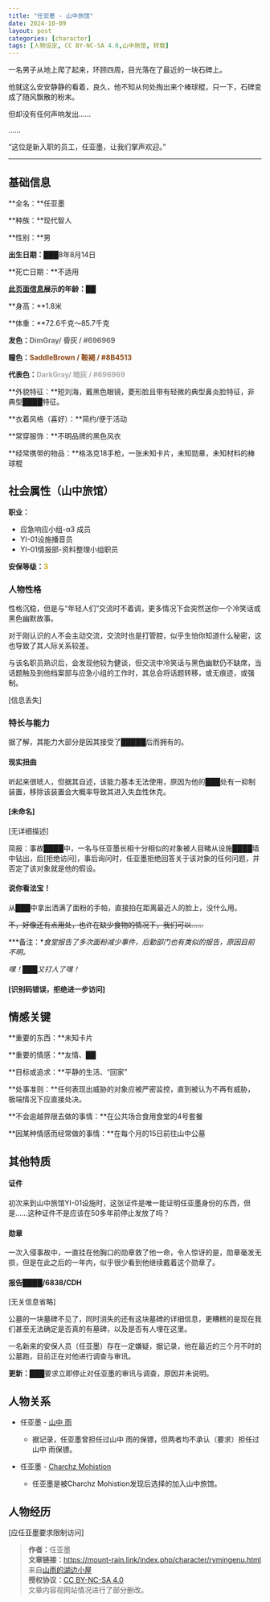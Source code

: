 ```yaml
---
title: "任亚墨 - 山中旅馆"
date: 2024-10-09
layout: post
categories: [character]
tags: [人物设定, CC BY-NC-SA 4.0,山中旅馆, 转载]
---
```


一名男子从地上爬了起来，环顾四周，目光落在了最近的一块石碑上。

他就这么安安静静的看着，良久，他不知从何处掏出来个棒球棍，只一下，石碑变成了随风飘散的粉末。

但却没有任何声响发出……

……

“这位是新入职的员工，任亚墨，让我们掌声欢迎。”

----------

## 基础信息

**全名：**任亚墨

**种族：**现代智人

**性别：**男

**出生日期：**███8年8月14日

**死亡日期：**不适用

**<u>此页面信息</u>展示的年龄：**██

**身高：**1.8米

**体重：**72.6千克～85.7千克

**发色：**<span style="color:#696969;font-weight:bold;">DimGray/ 昏灰 / #696969</span>

**瞳色：**<span style="color:#8B4513;font-weight:bold;">SaddleBrown / 鞍褐 / #8B4513</span>

**代表色：**<span style="color:#A9A9A9;font-weight:bold;">DarkGray/ 暗灰 / #696969</span>

**外貌特征：**短刘海，戴黑色眼镜，菱形脸且带有轻微的典型鼻炎脸特征，非典型████特征。

**衣着风格（喜好）：**简约/便于活动

**常穿服饰：**不明品牌的黑色风衣

**经常携带的物品：**格洛克18手枪，一张未知卡片，未知勋章，未知材料的棒球棍


## 社会属性（山中旅馆）

**职业：**
 - 应急响应小组-α3 成员
 - YI-01设施播音员
 - YI-01情报部-资料整理小组职员

**安保等级：**<span style="color:#cca800;font-weight:bold;">3</span>


### 人物性格

性格沉稳，但是与“年轻人们”交流时不着调，更多情况下会突然送你一个冷笑话或黑色幽默故事。

对于刚认识的人不会主动交流，交流时也是打管腔，似乎生怕你知道什么秘密，这也导致了其人际关系较差。

与该名职员熟识后，会发现他较为健谈，但交流中冷笑话与黑色幽默仍不缺席，当话题触及到他档案部与应急小组的工作时，其总会将话题转移，或无痕迹，或强制。

[信息丢失]


### 特长与能力

据了解，其能力大部分是因其接受了█████后而拥有的。

#### 现实扭曲
听起来很唬人，但据其自述，该能力基本无法使用，原因为他的███处有一抑制装置，移除该装置会大概率导致其进入失血性休克。

#### [未命名]

[无详细描述]

简报：事故████中，一名与任亚墨长相十分相似的对象被人目睹从设施████墙中钻出，后[拒绝访问]，事后询问时，任亚墨拒绝回答关于该对象的任何问题，并否定了该对象就是他的假设。

#### 说你看法宝！

从███中拿出洒满了面粉的手帕，直接拍在距离最近人的脸上，没什么用。

~~不，好像还有点用处，也许在缺少食物的情况下，我们可以……~~

***备注：**食堂报告了多次面粉减少事件，后勤部门也有类似的报告，原因目前不明。*

*嘿！███又打人了嘿！*

#### [识别码错误，拒绝进一步访问]


## 情感关键

**重要的东西：**未知卡片

**重要的情感：**友情、██

**目标或追求：**平静的生活、“回家”

**处事准则：**任何表现出威胁的对象应被严密监控，直到被认为不再有威胁，极端情况下应直接处决。

**不会逾越界限去做的事情：**在公共场合食用食堂的4号套餐

**因某种情感而经常做的事情：**在每个月的15日前往山中公墓


## 其他特质

#### 证件

初次来到山中旅馆YI-01设施时，这张证件是唯一能证明任亚墨身份的东西，但是……这种证件不是应该在50多年前停止发放了吗？

#### 勋章

一次入侵事故中，一直挂在他胸口的勋章救了他一命，令人惊讶的是，勋章毫发无损，但是在此之后的一年内，似乎很少看到他继续戴着这个勋章了。

#### 报告████/6838/CDH

[无关信息省略]

公墓的一块墓碑不见了，同时消失的还有这块墓碑的详细信息，更糟糕的是现在我们甚至无法确定是否真的有墓碑，以及是否有人埋在这里。

一名新来的安保人员（任亚墨）存在一定嫌疑，据记录，他在最近的三个月不时的公墓跑，目前正在对他进行调查与审讯。

**更新：**███要求立即停止对任亚墨的审讯与调查，原因并未说明。


## 人物关系

- 任亚墨 - [山中 雨](https://mount-rain.link/index.php/character/yamanaka-ame.html)
  - 据记录，任亚墨曾担任过山中 雨的保镖，但两者均不承认（要求）担任过山中 雨保镖。

- 任亚墨 - [Charchz Mohistion](https://mount-rain.link/index.php/character/Charchz-Mohistion.html)
   - 任亚墨是被Charchz Mohistion发现后选择的加入山中旅馆。


## 人物经历

[应任亚墨要求限制访问]

<blockquote>
<p><strong>作者：</strong>任亚墨<br>
<strong>文章链接：</strong><a href="https://mount-rain.link/index.php/character/rymingenu.html" target="_blank">https://mount-rain.link/index.php/character/rymingenu.html</a><br>
来自<a href="https://mount-rain.link" target="_blank">山雨的湖边小屋</a><br>
<strong>授权协议：</strong><a href="https://creativecommons.org/licenses/by-nc-sa/4.0/" target="_blank">CC BY-NC-SA 4.0</a><br>
文章内容视网站情况进行了部分删改。</p>
</blockquote>
